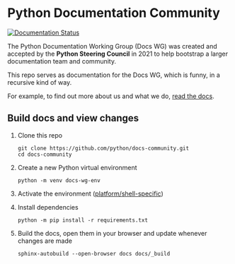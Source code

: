 # Python Documentation Community

[![Documentation Status](https://readthedocs.org/projects/docs-community/badge/?version=latest)](https://docs-community.readthedocs.io/en/latest/?badge=latest)

The Python Documentation Working Group (Docs WG) was created and accepted by the **Python Steering Council** in 2021
to help bootstrap a larger documentation team and community.

This repo serves as documentation for the Docs WG, which is funny, in a recursive kind of way.

For example, to find out more about us and what we do, [read the docs](https://docs-community.readthedocs.io/en/latest/).

## Build docs and view changes

1. Clone this repo

   ```console
   git clone https://github.com/python/docs-community.git
   cd docs-community
   ```

2. Create a new Python virtual environment

   ```console
   python -m venv docs-wg-env
   ```

3. Activate the environment ([platform/shell-specific](https://docs.python.org/3/tutorial/venv.html#creating-virtual-environments))

4. Install dependencies

   ```console
   python -m pip install -r requirements.txt
   ```
5. Build the docs, open them in your browser and update whenever changes are made

   ```console
   sphinx-autobuild --open-browser docs docs/_build
   ```

